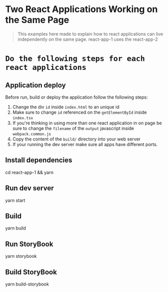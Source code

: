 # Two React Applications Working on the Same Page
> This examples here made to explain how to react applications can live independently on the same page. 
> react-app-1 uses the react-app-2 

# `Do the following steps for each react applications`

## Application deploy

Before run, build or deploy the application follow the following steps:

1. Change the div `id` inside `index.html` to an unique id 
1. Make sure to change `id` referenced on the `getElementById` inside `index.tsx`
1. If you're thinking in using more than one react application in on page be sure to change the `filename` of the `output` javascript inside `webpack.common.js`
1. Copy the content of the `build/` directory into your web server
1. If your running the dev server make sure all apps have different ports.

## Install dependencies

cd react-app-1 &&
yarn

## Run dev server

yarn start

## Build

yarn build

## Run StoryBook

yarn storybook

## Build StoryBook

yarn build-storybook
